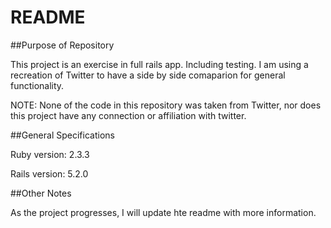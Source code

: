 # README

##Purpose of Repository

This project is an exercise in full rails app. Including testing. I am using a recreation of Twitter to have a side by side comaparion for general functionality.

NOTE: None of the code in this repository was taken from Twitter, nor does this project have any connection or affiliation with twitter.

##General Specifications

Ruby version: 2.3.3

Rails version: 5.2.0



##Other Notes

As the project progresses, I will update hte readme with more information. 

